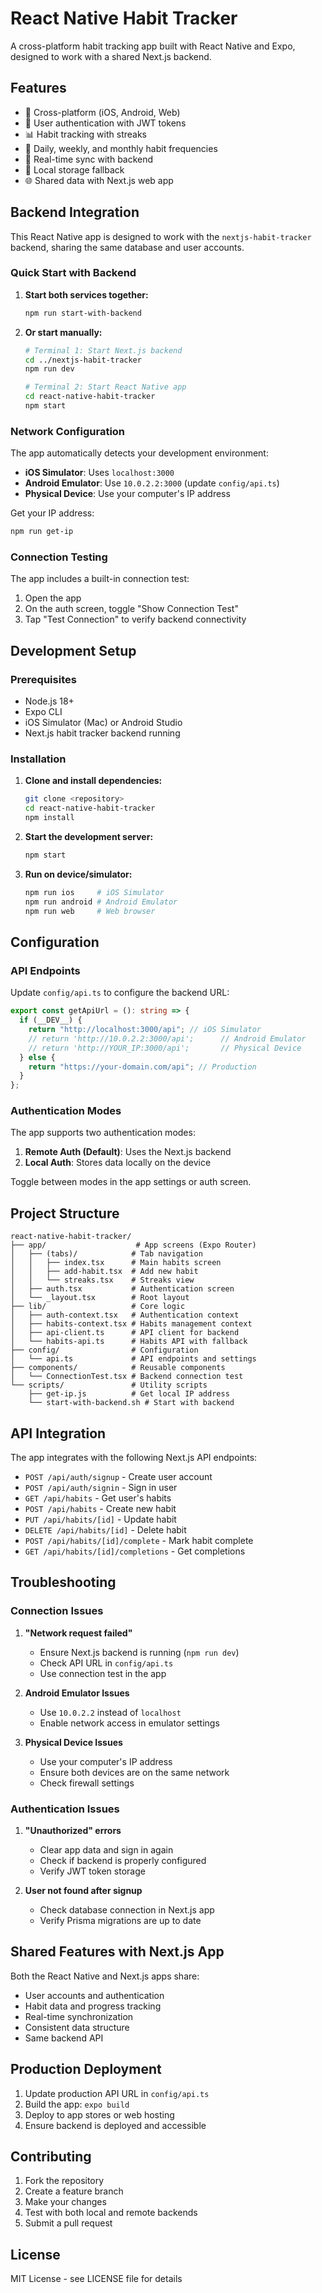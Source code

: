 # React Native Habit Tracker

A cross-platform habit tracking app built with React Native and Expo, designed to work with a shared Next.js backend.

## Features

- 📱 Cross-platform (iOS, Android, Web)
- 🔐 User authentication with JWT tokens
- 📊 Habit tracking with streaks
- 🎯 Daily, weekly, and monthly habit frequencies
- 🔄 Real-time sync with backend
- 💾 Local storage fallback
- 🌐 Shared data with Next.js web app

## Backend Integration

This React Native app is designed to work with the `nextjs-habit-tracker` backend, sharing the same database and user accounts.

### Quick Start with Backend

1. **Start both services together:**

   ```bash
   npm run start-with-backend
   ```

2. **Or start manually:**

   ```bash
   # Terminal 1: Start Next.js backend
   cd ../nextjs-habit-tracker
   npm run dev

   # Terminal 2: Start React Native app
   cd react-native-habit-tracker
   npm start
   ```

### Network Configuration

The app automatically detects your development environment:

- **iOS Simulator**: Uses `localhost:3000`
- **Android Emulator**: Use `10.0.2.2:3000` (update `config/api.ts`)
- **Physical Device**: Use your computer's IP address

Get your IP address:

```bash
npm run get-ip
```

### Connection Testing

The app includes a built-in connection test:

1. Open the app
2. On the auth screen, toggle "Show Connection Test"
3. Tap "Test Connection" to verify backend connectivity

## Development Setup

### Prerequisites

- Node.js 18+
- Expo CLI
- iOS Simulator (Mac) or Android Studio
- Next.js habit tracker backend running

### Installation

1. **Clone and install dependencies:**

   ```bash
   git clone <repository>
   cd react-native-habit-tracker
   npm install
   ```

2. **Start the development server:**

   ```bash
   npm start
   ```

3. **Run on device/simulator:**
   ```bash
   npm run ios     # iOS Simulator
   npm run android # Android Emulator
   npm run web     # Web browser
   ```

## Configuration

### API Endpoints

Update `config/api.ts` to configure the backend URL:

```typescript
export const getApiUrl = (): string => {
  if (__DEV__) {
    return "http://localhost:3000/api"; // iOS Simulator
    // return 'http://10.0.2.2:3000/api';      // Android Emulator
    // return 'http://YOUR_IP:3000/api';       // Physical Device
  } else {
    return "https://your-domain.com/api"; // Production
  }
};
```

### Authentication Modes

The app supports two authentication modes:

1. **Remote Auth (Default)**: Uses the Next.js backend
2. **Local Auth**: Stores data locally on the device

Toggle between modes in the app settings or auth screen.

## Project Structure

```
react-native-habit-tracker/
├── app/                    # App screens (Expo Router)
│   ├── (tabs)/            # Tab navigation
│   │   ├── index.tsx      # Main habits screen
│   │   ├── add-habit.tsx  # Add new habit
│   │   └── streaks.tsx    # Streaks view
│   ├── auth.tsx           # Authentication screen
│   └── _layout.tsx        # Root layout
├── lib/                   # Core logic
│   ├── auth-context.tsx   # Authentication context
│   ├── habits-context.tsx # Habits management context
│   ├── api-client.ts      # API client for backend
│   └── habits-api.ts      # Habits API with fallback
├── config/                # Configuration
│   └── api.ts             # API endpoints and settings
├── components/            # Reusable components
│   └── ConnectionTest.tsx # Backend connection test
└── scripts/               # Utility scripts
    ├── get-ip.js          # Get local IP address
    └── start-with-backend.sh # Start with backend
```

## API Integration

The app integrates with the following Next.js API endpoints:

- `POST /api/auth/signup` - Create user account
- `POST /api/auth/signin` - Sign in user
- `GET /api/habits` - Get user's habits
- `POST /api/habits` - Create new habit
- `PUT /api/habits/[id]` - Update habit
- `DELETE /api/habits/[id]` - Delete habit
- `POST /api/habits/[id]/complete` - Mark habit complete
- `GET /api/habits/[id]/completions` - Get completions

## Troubleshooting

### Connection Issues

1. **"Network request failed"**

   - Ensure Next.js backend is running (`npm run dev`)
   - Check API URL in `config/api.ts`
   - Use connection test in the app

2. **Android Emulator Issues**

   - Use `10.0.2.2` instead of `localhost`
   - Enable network access in emulator settings

3. **Physical Device Issues**
   - Use your computer's IP address
   - Ensure both devices are on the same network
   - Check firewall settings

### Authentication Issues

1. **"Unauthorized" errors**

   - Clear app data and sign in again
   - Check if backend is properly configured
   - Verify JWT token storage

2. **User not found after signup**
   - Check database connection in Next.js app
   - Verify Prisma migrations are up to date

## Shared Features with Next.js App

Both the React Native and Next.js apps share:

- User accounts and authentication
- Habit data and progress tracking
- Real-time synchronization
- Consistent data structure
- Same backend API

## Production Deployment

1. Update production API URL in `config/api.ts`
2. Build the app: `expo build`
3. Deploy to app stores or web hosting
4. Ensure backend is deployed and accessible

## Contributing

1. Fork the repository
2. Create a feature branch
3. Make your changes
4. Test with both local and remote backends
5. Submit a pull request

## License

MIT License - see LICENSE file for details
